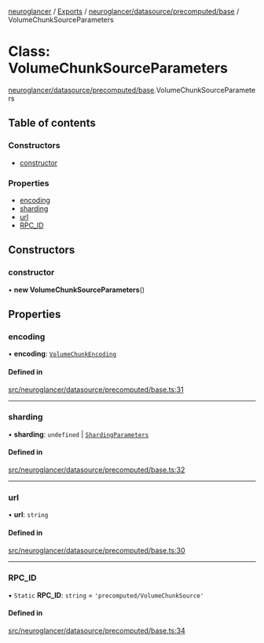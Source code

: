 [neuroglancer](../README.md) / [Exports](../modules.md) / [neuroglancer/datasource/precomputed/base](../modules/neuroglancer_datasource_precomputed_base.md) / VolumeChunkSourceParameters

# Class: VolumeChunkSourceParameters

[neuroglancer/datasource/precomputed/base](../modules/neuroglancer_datasource_precomputed_base.md).VolumeChunkSourceParameters

## Table of contents

### Constructors

- [constructor](neuroglancer_datasource_precomputed_base.VolumeChunkSourceParameters.md#constructor)

### Properties

- [encoding](neuroglancer_datasource_precomputed_base.VolumeChunkSourceParameters.md#encoding)
- [sharding](neuroglancer_datasource_precomputed_base.VolumeChunkSourceParameters.md#sharding)
- [url](neuroglancer_datasource_precomputed_base.VolumeChunkSourceParameters.md#url)
- [RPC\_ID](neuroglancer_datasource_precomputed_base.VolumeChunkSourceParameters.md#rpc_id)

## Constructors

### constructor

• **new VolumeChunkSourceParameters**()

## Properties

### encoding

• **encoding**: [`VolumeChunkEncoding`](../enums/neuroglancer_datasource_precomputed_base.VolumeChunkEncoding.md)

#### Defined in

[src/neuroglancer/datasource/precomputed/base.ts:31](https://github.com/ActiveBrainAtlas2/neuroglancer/blob/034b457d/src/neuroglancer/datasource/precomputed/base.ts#L31)

___

### sharding

• **sharding**: `undefined` \| [`ShardingParameters`](../interfaces/neuroglancer_datasource_precomputed_base.ShardingParameters.md)

#### Defined in

[src/neuroglancer/datasource/precomputed/base.ts:32](https://github.com/ActiveBrainAtlas2/neuroglancer/blob/034b457d/src/neuroglancer/datasource/precomputed/base.ts#L32)

___

### url

• **url**: `string`

#### Defined in

[src/neuroglancer/datasource/precomputed/base.ts:30](https://github.com/ActiveBrainAtlas2/neuroglancer/blob/034b457d/src/neuroglancer/datasource/precomputed/base.ts#L30)

___

### RPC\_ID

▪ `Static` **RPC\_ID**: `string` = `'precomputed/VolumeChunkSource'`

#### Defined in

[src/neuroglancer/datasource/precomputed/base.ts:34](https://github.com/ActiveBrainAtlas2/neuroglancer/blob/034b457d/src/neuroglancer/datasource/precomputed/base.ts#L34)
